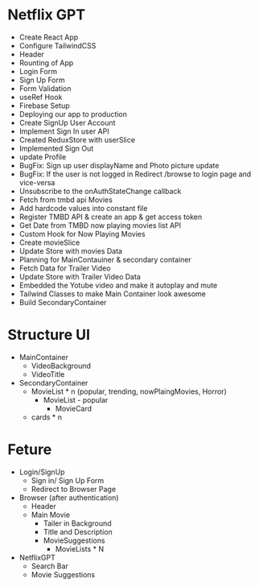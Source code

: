 # Netflix GPT

- Create React App
- Configure TailwindCSS
- Header
- Rounting of App
- Login Form
- Sign Up Form
- Form Validation
- useRef Hook
- Firebase Setup
- Deploying our app to production
- Create SignUp User Account
- Implement Sign In user API
- Created ReduxStore with userSlice
- Implemented Sign Out
- update Profile
- BugFix: Sign up user displayName and Photo picture update
- BugFix: If the user is not logged in Redirect /browse to   login page and vice-versa
- Unsubscribe to the onAuthStateChange callback
- Fetch from tmbd api Movies
- Add hardcode values into constant file
- Register TMBD API & create an app & get access token
- Get Date from TMBD now playing movies list API
- Custom Hook for Now Playing Movies
- Create movieSlice
- Update Store with movies Data
- Planning for MainContauiner & secondary container
- Fetch Data for Trailer Video
- Update Store with Trailer Video Data
- Embedded the Yotube video and make it autoplay and mute
- Tailwind Classes to make Main Container look awesome
- Build SecondaryContainer



# Structure UI
- MainContainer
    - VideoBackground
    - VideoTitle
- SecondaryContainer
    - MovieList * n (popular, trending, nowPlaingMovies, Horror)
        - MovieList - popular
            - MovieCard
    - cards * n    


# Feture
- Login/SignUp 
    - Sign in/ Sign Up Form
    - Redirect to Browser Page
- Browser (after authentication)
    - Header
    - Main Movie
        - Tailer in Background
        - Title and Description
        - MovieSuggestions
            - MovieLists * N   
- NetflixGPT
    - Search Bar
    - Movie Suggestions            